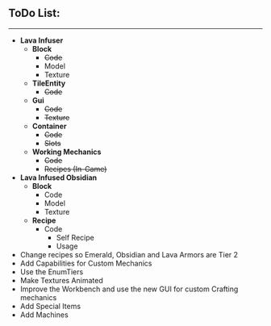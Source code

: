 ## ToDo List:
---
+ **Lava Infuser**
  + **Block**
    + ~~Code~~
    + Model
    + Texture
  + **TileEntity**
    + ~~Code~~
  + **Gui**
    + ~~Code~~
    + ~~Texture~~
  + **Container**
    + ~~Code~~
    + ~~Slots~~
  + **Working Mechanics**
    + ~~Code~~
    + ~~Recipes (In-Game)~~
+ **Lava Infused Obsidian**
  + **Block**
    + Code
    + Model
    + Texture
  + **Recipe**
    + Code
      + Self Recipe
      + Usage
+ Change recipes so Emerald, Obsidian and Lava Armors are Tier 2
+ Add Capabilities for Custom Mechanics
+ Use the EnumTiers
+ Make Textures Animated
+ Improve the Workbench and use the new GUI for custom Crafting mechanics
+ Add Special Items
+ Add Machines
